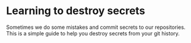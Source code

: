 # Learning to destroy secrets

Sometimes we do some mistakes and commit secrets to our repositories. This is a simple guide to help you destroy secrets from your git history.
